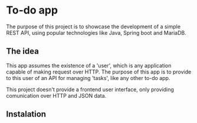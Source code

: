 # To-do app
The purpose of this project is to showcase the development of a simple REST API,
using popular technologies like Java, Spring boot and MariaDB.

## The idea
This app assumes the existence of a 'user', which is any application capable of
making request over HTTP. The purpose of this app is to provide to this user of
an API for managing 'tasks', like any other to-do app.

This project doesn't provide a frontend user interface, only providing comunication
over HTTP and JSON data.

## Instalation
